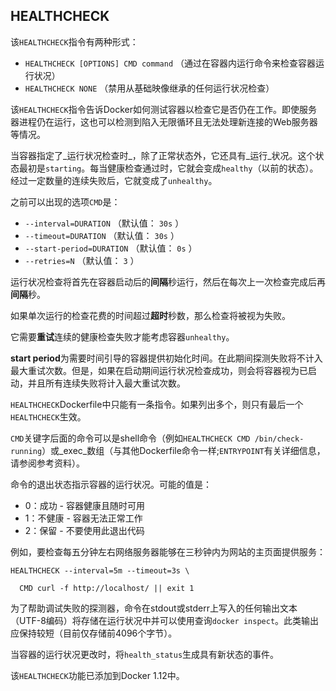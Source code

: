 ## HEALTHCHECK

该`HEALTHCHECK`指令有两种形式：

* `HEALTHCHECK [OPTIONS] CMD command`
  （通过在容器内运行命令来检查容器运行状况）
* `HEALTHCHECK NONE`
  （禁用从基础映像继承的任何运行状况检查）

该`HEALTHCHECK`指令告诉Docker如何测试容器以检查它是否仍在工作。即使服务器进程仍在运行，这也可以检测到陷入无限循环且无法处理新连接的Web服务器等情况。

当容器指定了_运行状况检查时_，除了正常状态外，它还具有_运行_状况。这个状态最初是`starting`。每当健康检查通过时，它就会变成`healthy`（以前的状态）。经过一定数量的连续失败后，它就变成了`unhealthy`。

之前可以出现的选项`CMD`是：

* `--interval=DURATION`
  （默认值：
  `30s`
  ）
* `--timeout=DURATION`
  （默认值：
  `30s`
  ）
* `--start-period=DURATION`
  （默认值：
  `0s`
  ）
* `--retries=N`
  （默认值：
  `3`
  ）

运行状况检查将首先在容器启动后的**间隔**秒运行，然后在每次上一次检查完成后再**间隔**秒。

如果单次运行的检查花费的时间超过**超时**秒数，那么检查将被视为失败。

它需要**重试**连续的健康检查失败才能考虑容器`unhealthy`。

**start period**为需要时间引导的容器提供初始化时间。在此期间探测失败将不计入最大重试次数。但是，如果在启动期间运行状况检查成功，则会将容器视为已启动，并且所有连续失败将计入最大重试次数。

`HEALTHCHECK`Dockerfile中只能有一条指令。如果列出多个，则只有最后一个`HEALTHCHECK`生效。

`CMD`关键字后面的命令可以是shell命令（例如`HEALTHCHECK CMD /bin/check-running`）或_exec_数组（与其他Dockerfile命令一样;`ENTRYPOINT`有关详细信息，请参阅参考资料）。

命令的退出状态指示容器的运行状况。可能的值是：

* 0：成功 - 容器健康且随时可用
* 1：不健康 - 容器无法正常工作
* 2：保留 - 不要使用此退出代码

例如，要检查每五分钟左右网络服务器能够在三秒钟内为网站的主页面提供服务：

```
HEALTHCHECK --interval=5m --timeout=3s \

  CMD curl -f http://localhost/ || exit 1
```

为了帮助调试失败的探测器，命令在stdout或stderr上写入的任何输出文本（UTF-8编码）将存储在运行状况中并可以使用查询`docker inspect`。此类输出应保持较短（目前仅存储前4096个字节）。

当容器的运行状况更改时，将`health_status`生成具有新状态的事件。

该`HEALTHCHECK`功能已添加到Docker 1.12中。

